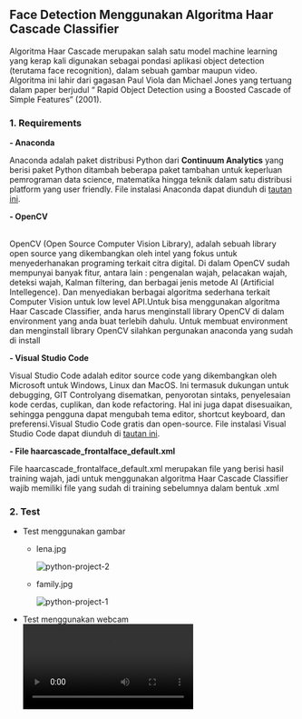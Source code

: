## Face Detection Menggunakan Algoritma Haar Cascade Classifier

Algoritma Haar Cascade merupakan salah satu model machine learning yang kerap kali digunakan sebagai pondasi aplikasi object detection (terutama face recognition), dalam sebuah gambar maupun video. Algoritma ini lahir dari gagasan Paul Viola dan Michael Jones yang tertuang dalam paper berjudul “ Rapid Object Detection using a Boosted Cascade of Simple Features” (2001).

### 1. Requirements
**- Anaconda**
&nbsp;&nbsp;<p>Anaconda adalah paket distribusi Python dari **Continuum Analytics** yang berisi paket Python ditambah beberapa paket tambahan untuk keperluan pemrograman data science, matematika   hingga teknik dalam satu distribusi platform yang user friendly. File instalasi Anaconda dapat diunduh di <a href="https://www.anaconda.com/products/individual">tautan ini</a>.</p> 
**- OpenCV**  
&nbsp;&nbsp;<p>OpenCV (Open Source Computer Vision Library), adalah sebuah library open source yang dikembangkan oleh intel  yang fokus untuk menyederhanakan programing terkait citra digital. Di dalam OpenCV sudah mempunyai banyak fitur, antara lain : pengenalan wajah, pelacakan wajah, deteksi wajah, Kalman filtering, dan berbagai jenis metode AI (Artificial Intellegence). Dan menyediakan berbagai algoritma sederhana terkait Computer Vision untuk low level API.Untuk bisa menggunakan algoritma Haar Cascade Classifier, anda harus menginstall library OpenCV di dalam environment yang anda buat terlebih dahulu. Untuk membuat environment dan menginstall library OpenCV silahkan pergunakan anaconda yang sudah di install</p>
**- Visual Studio Code**
&nbsp;&nbsp;<p>Visual Studio Code adalah editor source code yang dikembangkan oleh Microsoft untuk Windows, Linux dan MacOS. Ini termasuk dukungan untuk debugging, GIT Controlyang disematkan, penyorotan sintaks, penyelesaian kode cerdas, cuplikan, dan kode refactoring. Hal ini juga dapat disesuaikan, sehingga pengguna dapat mengubah tema editor, shortcut keyboard, dan preferensi.Visual Studio Code gratis dan open-source. File instalasi Visual Studio Code dapat diunduh di <a href="https://code.visualstudio.com/">tautan ini</a>.</p>
**- File haarcascade_frontalface_default.xml**
&nbsp;&nbsp;<p>File haarcascade_frontalface_default.xml merupakan file yang berisi hasil training wajah, jadi untuk menggunakan algoritma Haar Cascade Classifier wajib memiliki file yang sudah di training sebelumnya dalam bentuk .xml</p>

### 2. Test
- Test menggunakan gambar
  - lena.jpg
  
    ![python-project-2](https://user-images.githubusercontent.com/75767390/154016828-7e7223f9-0130-441d-894e-86c4533f20d9.PNG)

  - family.jpg

    ![python-project-1](https://user-images.githubusercontent.com/75767390/154017212-d613499c-0f40-4e40-8ce3-2698c38f98e0.PNG)
    
- Test menggunakan webcam
  ![python-project-3](https://user-images.githubusercontent.com/75767390/182983168-b65441d3-9149-450f-bb1b-c29632baebf1.mp4)
